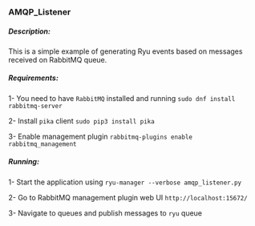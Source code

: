 ### AMQP_Listener

##### Description:
This is a simple example of generating Ryu events based on messages received on RabbitMQ queue.


##### Requirements:
1- You need to have ```RabbitMQ``` installed and running ```sudo dnf install rabbitmq-server```

2- Install ```pika``` client ```sudo pip3 install pika```  

3- Enable management plugin ```rabbitmq-plugins enable rabbitmq_management```


##### Running:
1- Start the application using ```ryu-manager --verbose amqp_listener.py```

2- Go to RabbitMQ management plugin web UI ```http://localhost:15672/```

3- Navigate to queues and publish messages to ```ryu``` queue
